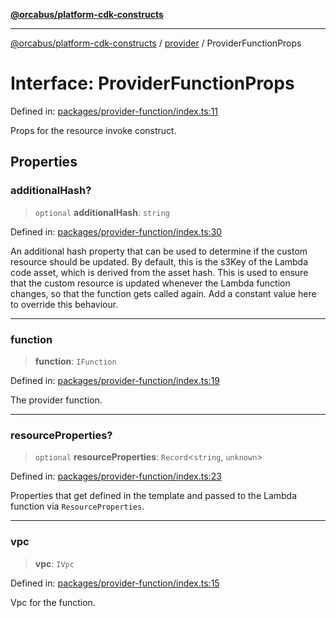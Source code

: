 [**@orcabus/platform-cdk-constructs**](../../../../README.md)

***

[@orcabus/platform-cdk-constructs](../../../../README.md) / [provider](../README.md) / ProviderFunctionProps

# Interface: ProviderFunctionProps

Defined in: [packages/provider-function/index.ts:11](https://github.com/OrcaBus/platform-cdk-constructs/blob/1a0d52719d4b2246664b571e66b62333030eb6c7/packages/provider-function/index.ts#L11)

Props for the resource invoke construct.

## Properties

### additionalHash?

> `optional` **additionalHash**: `string`

Defined in: [packages/provider-function/index.ts:30](https://github.com/OrcaBus/platform-cdk-constructs/blob/1a0d52719d4b2246664b571e66b62333030eb6c7/packages/provider-function/index.ts#L30)

An additional hash property that can be used to determine if the custom resource should be updated. By default,
this is the s3Key of the Lambda code asset, which is derived from the asset hash. This is used to ensure that
the custom resource is updated whenever the Lambda function changes, so that the function gets called again.
Add a constant value here to override this behaviour.

***

### function

> **function**: `IFunction`

Defined in: [packages/provider-function/index.ts:19](https://github.com/OrcaBus/platform-cdk-constructs/blob/1a0d52719d4b2246664b571e66b62333030eb6c7/packages/provider-function/index.ts#L19)

The provider function.

***

### resourceProperties?

> `optional` **resourceProperties**: `Record`\<`string`, `unknown`\>

Defined in: [packages/provider-function/index.ts:23](https://github.com/OrcaBus/platform-cdk-constructs/blob/1a0d52719d4b2246664b571e66b62333030eb6c7/packages/provider-function/index.ts#L23)

Properties that get defined in the template and passed to the Lambda function via `ResourceProperties`.

***

### vpc

> **vpc**: `IVpc`

Defined in: [packages/provider-function/index.ts:15](https://github.com/OrcaBus/platform-cdk-constructs/blob/1a0d52719d4b2246664b571e66b62333030eb6c7/packages/provider-function/index.ts#L15)

Vpc for the function.
